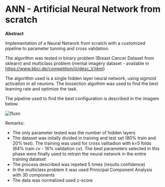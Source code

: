 # ANN - Artificial Neural Network from scratch

**Abstract**

Implementation of a Neural Network from scratch with a customized pipeline to parameter tunning and cross validation.

The algorithm was tested in binary problem (Breast Cancer Dataset from sklearn) and multiclass problem (mental imagery dataset - available in https://www.bbci.de/competition/iii/desc_V.html)

The algorithm used is a single hidden layer neural network, using sigmoid activation in all neurons. The bissection algothim was used to find the best learning rate and optimize the task.

The pipeline used to find the best configuration is described in the imagem below.

![fluxo](https://user-images.githubusercontent.com/54689450/204160174-ea225fb6-0603-4d9f-837e-582ec4680f9e.png)

Remarks:
- The only parameter tested was the number of hidden layers
- The dataset was initally divided in training and test set (80% train and 20% test). The training was used for cross valitadion with k=5 folds (64% train cv - 16% validation cv). The best parameters selected in this phase were finally used to retrain the neural network in the entire training datatset
- The process described was repeted 5 times (results confidence)
- In the multiclass problem it was used Prinicipal Component Analysis with 30 components
- The data was normalized used z-score
